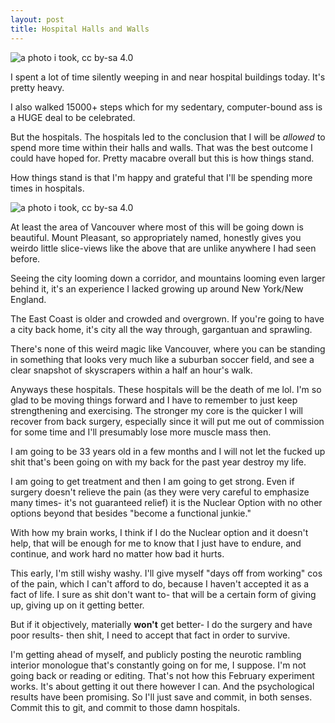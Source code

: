 ```yaml
---
layout: post
title: Hospital Halls and Walls
---
```


<img src="{{ site.baseurl }}assets/imgs/hospital1.jpg" alt="a photo i took, cc by-sa 4.0" class="img-responsive">

I spent a lot of time silently weeping in and near hospital buildings today. It's pretty heavy.

I also walked 15000+ steps which for my sedentary, computer-bound ass is a HUGE deal to be celebrated.

But the hospitals. The hospitals led to the conclusion that I will be *allowed* to spend more time within their halls and walls. That was the best outcome I could have hoped for. Pretty macabre overall but this is how things stand.

How things stand is that I'm happy and grateful that I'll be spending more times in hospitals.

<img src="{{ site.baseurl }}assets/imgs/hospital2.jpg" alt="a photo i took, cc by-sa 4.0" class="img-responsive">

At least the area of Vancouver where most of this will be going down is beautiful. Mount Pleasant, so appropriately named, honestly gives you weirdo little slice-views like the above that are unlike anywhere I had seen before.

Seeing the city looming down a corridor, and mountains looming even larger behind it, it's an experience I lacked growing up around New York/New England. 

The East Coast is older and crowded and overgrown. If you're going to have a city back home, it's city all the way through, gargantuan and sprawling.

There's none of this weird magic like Vancouver, where you can be standing in something that looks very much like a suburban soccer field, and see a clear snapshot of skyscrapers within a half an hour's walk.

Anyways these hospitals. These hospitals will be the death of me lol. I'm so glad to be moving things forward and I have to remember to just keep strengthening and exercising. The stronger my core is the quicker I will recover from back surgery, especially since it will put me out of commission for some time and I'll presumably lose more muscle mass then.

I am going to be 33 years old in a few months and I will not let the fucked up shit that's been going on with my back for the past year destroy my life.

I am going to get treatment and then I am going to get strong. Even if surgery doesn't relieve the pain (as they were very careful to emphasize many times- it's not guaranteed relief) it is the Nuclear Option with no other options beyond that besides "become a functional junkie."

With how my brain works, I think if I do the Nuclear option and it doesn't help, that will be enough for me to know that I just have to endure, and continue, and work hard no matter how bad it hurts.

This early, I'm still wishy washy. I'll give myself "days off from working" cos of the pain, which I can't afford to do, because I haven't accepted it as a fact of life. I sure as shit don't want to- that will be a certain form of giving up, giving up on it getting better.

But if it objectively, materially **won't** get better- I do the surgery and have poor results- then shit, I need to accept that fact in order to survive.

I'm getting ahead of myself, and publicly posting the neurotic rambling interior monologue that's constantly going on for me, I suppose. I'm not going back or reading or editing. That's not how this February experiment works. It's about getting it out there however I can. And the psychological results have been promising. So I'll just save and commit, in both senses. Commit this to git, and commit to those damn hospitals.